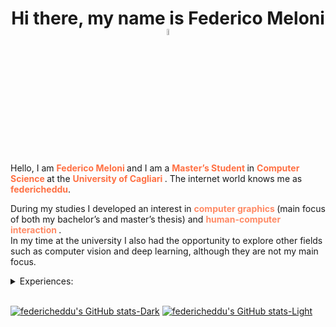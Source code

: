 <h1 align="center" style="font-weight:bold;">
    Hi there, my name is Federico Meloni 
    <a href="https://www.github.com/federicheddu">
        <img src="https://media.giphy.com/media/hvRJCLFzcasrR4ia7z/giphy.gif" width="5%">
    </a>
</h1>

Hello, I am
<span style="font-size:14px; color:#ff7043; font-weight:bold;"> Federico Meloni </span>
and I am a 
<span style="font-size:14px; color:#ff7043; font-weight:bold;"> Master’s Student </span>
in
<span style="font-size:14px; color:#ff7043; font-weight:bold;"> Computer Science </span>
at the
<span style="font-size:14px; color:#ff7043; font-weight:bold;"> University of Cagliari </span>.
The internet world knows me as 
<span style="font-size:14px; color:#ff7043; font-weight:bold;"> federicheddu</span>.

During my studies I developed an interest in 
<span style="font-size:14px; color:#ff8a65; font-weight:bold;">**computer graphics** </span>
(main focus of both my bachelor’s and master’s thesis) and 
<span style="font-size:14px; color:#ff8a65; font-weight:bold;">**human-computer interaction** </span>.  
In my time at the university I also had the opportunity to explore other fields such as computer vision and deep learning, although they are not my main focus.


<details>
<summary>Experiences: </summary>
- lots of university projects *(many of which you can find on this profile)*
- internship and research grant at the CG3HCI Lab. at the University of Cagliari
- tutor of Programming 1 and Video Game Design courses, where I taught the basics of imperative programming in C and rudiments of Unity Engine at University of Cagliari
</details>
<br>


[![federicheddu's GitHub stats-Dark](https://github-readme-stats.vercel.app/api?username=federicheddu&show_icons=true&theme=dark&hide=issues,prs#gh-dark-mode-only)](https://github.com/federicheddu/github-readme-stats#gh-dark-mode-only)
[![federicheddu's GitHub stats-Light](https://github-readme-stats.vercel.app/api?username=federicheddu&show_icons=true&theme=default&hide=issues,prs#gh-light-mode-only)](https://github.com/federicheddu/github-readme-stats#gh-light-mode-only)